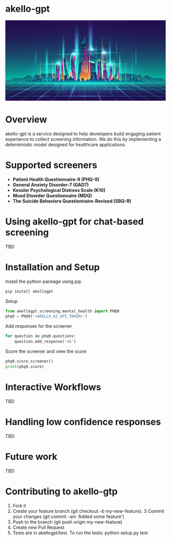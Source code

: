 # akello-gpt

![Alt text](/banner.jpg "akello-gpt")

# Overview
akello-gpt is a service designed to help developers build engaging patient experience to collect screening information. We do this by implementing a deterministic model designed for healthcare applications. 

# Supported screeners

* **Patient Health Questionnaire-9 (PHQ-9)** 
* **General Anxiety Disorder-7 (GAD7)**
* **Kessler Psychological Distress Scale (K10)**
* **Mood Disorder Questionnaire (MDQ)**
* **The Suicide Behaviors Questionnaire-Revised (SBQ-R)**

# Using akello-gpt for chat-based screening
TBD

# Installation and Setup

Install the python package using pip
```bash
pip install akellogpt
```

Setup
```python
from akellogpt.screening.mental_health import PHQ9
phq9 = PHQ9('<AKELLO_AI_API_TOKEN>')
```

Add responses for the screener
```python
for question in phq9.questions:
    question.add_response('ok')

```

Score the screener and view the score
```python
phq9.score_screener()
print(phq9.score) 
```

# Interactive Workflows
TBD

# Handling low confidence responses
TBD

# Future work
TBD

# Contributing to akello-gtp

1. Fork it
2. Create your feature branch (git checkout -b my-new-feature).
3 Commit your changes (git commit -am 'Added some feature')
4. Push to the branch (git push origin my-new-feature)
5. Create new Pull Request
6. Tests are in akellogpt/test. To run the tests: python setup.py test

